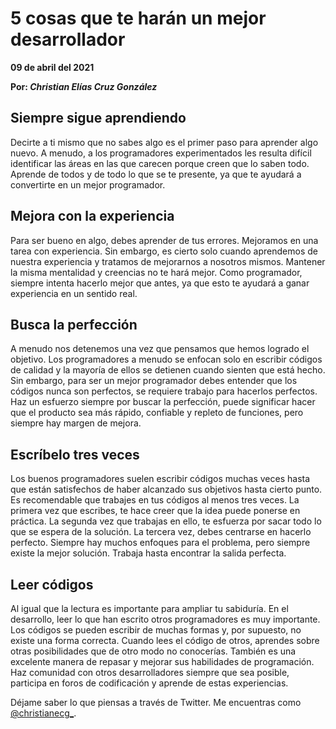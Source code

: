 # 5 cosas que te harán un mejor desarrollador

__09 de abril del 2021__

__Por: *Christian Elías Cruz González*__

## Siempre sigue aprendiendo

Decirte a ti mismo que no sabes algo es el primer paso para aprender algo nuevo. A menudo, a los programadores experimentados les resulta difícil identificar las áreas en las que carecen porque creen que lo saben todo. Aprende de todos y de todo lo que se te presente, ya que te ayudará a convertirte en un mejor programador.

## Mejora con la experiencia

Para ser bueno en algo, debes aprender de tus errores. Mejoramos en una tarea con experiencia. Sin embargo, es cierto solo cuando aprendemos de nuestra experiencia y tratamos de mejorarnos a nosotros mismos. Mantener la misma mentalidad y creencias no te hará mejor. Como programador, siempre intenta hacerlo mejor que antes, ya que esto te ayudará a ganar experiencia en un sentido real.

## Busca la perfección

A menudo nos detenemos una vez que pensamos que hemos logrado el objetivo. Los programadores a menudo se enfocan solo en escribir códigos de calidad y la mayoría de ellos se detienen cuando sienten que está hecho. Sin embargo, para ser un mejor programador debes entender que los códigos nunca son perfectos, se requiere trabajo para hacerlos perfectos. Haz un esfuerzo siempre por buscar la perfección, puede significar hacer que el producto sea más rápido, confiable y repleto de funciones, pero siempre hay margen de mejora.

## Escríbelo tres veces

Los buenos programadores suelen escribir códigos muchas veces hasta que están satisfechos de haber alcanzado sus objetivos hasta cierto punto. Es recomendable que trabajes en tus códigos al menos tres veces. La primera vez que escribes, te hace creer que la idea puede ponerse en práctica. La segunda vez que trabajas en ello, te esfuerza por sacar todo lo que se espera de la solución. La tercera vez, debes centrarse en hacerlo perfecto. Siempre hay muchos enfoques para el problema, pero siempre existe la mejor solución. Trabaja hasta encontrar la salida perfecta.

## Leer códigos

Al igual que la lectura es importante para ampliar tu sabiduría. En el desarrollo, leer lo que han escrito otros programadores es muy importante. Los códigos se pueden escribir de muchas formas y, por supuesto, no existe una forma correcta. Cuando lees el código de otros, aprendes sobre otras posibilidades que de otro modo no conocerías. También es una excelente manera de repasar y mejorar sus habilidades de programación. Haz comunidad con otros desarrolladores siempre que sea posible, participa en foros de codificación y aprende de estas experiencias.

Déjame saber lo que piensas a través de Twitter. Me encuentras como [@christianecg_](https://twitter.com/christianecg_).